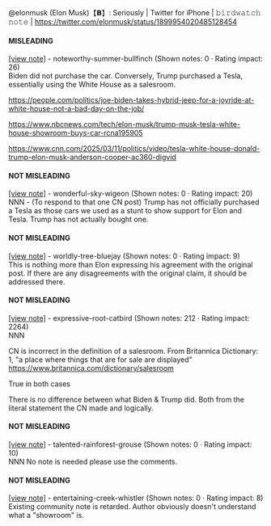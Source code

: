 @elonmusk (Elon Musk)【𝗕】: Seriously | Twitter for iPhone | 𝚋𝚒𝚛𝚍𝚠𝚊𝚝𝚌𝚑 𝚗𝚘𝚝𝚎 | https://twitter.com/elonmusk/status/1899954020485128454

#### MISLEADING

[[view note]](https://x.com/i/birdwatch/n/1899963150499238097) - noteworthy-summer-bullfinch (Shown notes: 0 · Rating impact: 26)\
Biden did not purchase the car. Conversely, Trump purchased a Tesla, essentially using the White House as a salesroom.

https://people.com/politics/joe-biden-takes-hybrid-jeep-for-a-joyride-at-white-house-not-a-bad-day-on-the-job/

https://www.nbcnews.com/tech/elon-musk/trump-musk-tesla-white-house-showroom-buys-car-rcna195905

https://www.cnn.com/2025/03/11/politics/video/tesla-white-house-donald-trump-elon-musk-anderson-cooper-ac360-digvid

#### NOT MISLEADING

[[view note]](https://x.com/i/birdwatch/n/1900332556694020424) - wonderful-sky-wigeon (Shown notes: 0 · Rating impact: 20)\
NNN - (To respond to that one CN post) Trump has not officially purchased a Tesla as those cars we used as a stunt to show support for Elon and Tesla. Trump has not actually bought one. 

#### NOT MISLEADING

[[view note]](https://x.com/i/birdwatch/n/1900027935584903485) - worldly-tree-bluejay (Shown notes: 0 · Rating impact: 9)\
This is nothing more than Elon expressing his agreement with the original post. If there are any disagreements with the original claim, it should be addressed there.

#### NOT MISLEADING

[[view note]](https://x.com/i/birdwatch/n/1899969243510370443) - expressive-root-catbird (Shown notes: 212 · Rating impact: 2264)\
NNN

CN is incorrect in the definition of a salesroom. From Britannica Dictionary: 1, "a place where things that are for sale are displayed" 
https://www.britannica.com/dictionary/salesroom 

True in both cases

There is no difference between what Biden & Trump did. Both from the literal statement the CN made and logically. 

#### NOT MISLEADING

[[view note]](https://x.com/i/birdwatch/n/1899969076048650711) - talented-rainforest-grouse (Shown notes: 0 · Rating impact: 10)\
NNN No note is needed please use the comments.

#### NOT MISLEADING

[[view note]](https://x.com/i/birdwatch/n/1899966513471271198) - entertaining-creek-whistler (Shown notes: 0 · Rating impact: 8)\
Existing community note is retarded.  Author obviously doesn't understand what a "showroom" is.

